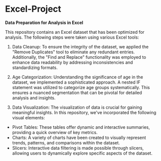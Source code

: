 # Excel-Project
**Data Preparation for Analysis in Excel**

This repository contains an Excel dataset that has been optimized for analysis. The following steps were taken using various Excel tools:
1. Data Cleanup:
To ensure the integrity of the dataset, we applied the "Remove Duplicates" tool to eliminate any redundant entries. Additionally, the "Find and Replace" functionality was employed to enhance data readability by addressing inconsistencies and standardizing formats.

2. Age Categorization:
Understanding the significance of age in the dataset, we implemented a sophisticated approach. A nested IF statement was utilized to categorize age groups systematically. This ensures a nuanced segmentation that can be pivotal for detailed analysis and insights.

3. Data Visualization:
The visualization of data is crucial for gaining meaningful insights. In this repository, we've incorporated the following visual elements:

* Pivot Tables: These tables offer dynamic and interactive summaries, providing a quick overview of key metrics.
* Charts: A variety of charts have been created to visually represent trends, patterns, and comparisons within the dataset.
* Slicers: Interactive data filtering is made possible through slicers, allowing users to dynamically explore specific aspects of the dataset.
